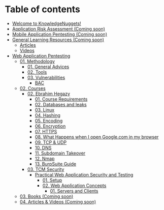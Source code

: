 # Table of contents

* [Welcome to KnowledgeNuggets!](README.md)
* [Application Risk Assessment (Coming soon)](<Application Risk Assessment (Coming soon)/README.md>)
* [Mobile Application Pentesting (Coming soon)](<Mobile Application Pentesting (Coming soon)/README.md>)
* [General Learning Resources (Coming soon)](general-learning-resources-coming-soon/README.md)
  * [Articles](<General Learning Resources (Coming soon)/Articles/README.md>)
  * [Videos](<General Learning Resources (Coming soon)/Videos/README.md>)
* [Web Application Pentesting](web-application-pentesting/README.md)
  * [01. Methodology](web-application-pentesting/01.-methodology/README.md)
    * [01. General Advices](<Web Application Pentesting/01. Methodology/01. General Advices.md>)
    * [02. Tools](<Web Application Pentesting/01. Methodology/02. Tools.md>)
    * [03. Vulnerabilities](web-application-pentesting/01.-methodology/03.-vulnerabilities/README.md)
      * [BAC](<Web Application Pentesting/01. Methodology/03. Vulnerabilities/BAC.md>)
  * [02. Courses](web-application-pentesting/02.-courses/README.md)
    * [02. Ebrahim Hegazy](<Web Application Pentesting/02. Courses/02. Ebrahim Hegazy/README.md>)
      * [01. Course Requirements](<Web Application Pentesting/02. Courses/02. Ebrahim Hegazy/01. Course Requirements.md>)
      * [02. Databases and leaks](<Web Application Pentesting/02. Courses/02. Ebrahim Hegazy/02. Databases and leaks.md>)
      * [03. Linux](<Web Application Pentesting/02. Courses/02. Ebrahim Hegazy/03. Linux.md>)
      * [04. Hashing](<Web Application Pentesting/02. Courses/02. Ebrahim Hegazy/04. Hashing.md>)
      * [05. Encoding](<Web Application Pentesting/02. Courses/02. Ebrahim Hegazy/05. Encoding.md>)
      * [06. Encryption](<Web Application Pentesting/02. Courses/02. Ebrahim Hegazy/06. Encryption.md>)
      * [07. HTTPS](<Web Application Pentesting/02. Courses/02. Ebrahim Hegazy/07. HTTPS.md>)
      * [08. What Happens when I open Google.com in my browser](<Web Application Pentesting/02. Courses/02. Ebrahim Hegazy/08. What Happens when I open Google.com in my browser.md>)
      * [09. TCP & UDP](<Web Application Pentesting/02. Courses/02. Ebrahim Hegazy/09. TCP & UDP.md>)
      * [10. DNS](<Web Application Pentesting/02. Courses/02. Ebrahim Hegazy/10. DNS.md>)
      * [11. Subdomain Takeover](<Web Application Pentesting/02. Courses/02. Ebrahim Hegazy/11. Subdomain Takeover.md>)
      * [12. Nmap](<Web Application Pentesting/02. Courses/02. Ebrahim Hegazy/12. Nmap.md>)
      * [13. BurpSuite Guide](<Web Application Pentesting/02. Courses/02. Ebrahim Hegazy/13. BurpSuite Guide.md>)
    * [03. TCM Security](web-application-pentesting/02.-courses/03.-tcm-security/README.md)
      * [Practical Web Application Security and Testing](web-application-pentesting/02.-courses/03.-tcm-security/practical-web-application-security-and-testing/README.md)
        * [01. Setup](<Web Application Pentesting/02. Courses/03. TCM Security/Practical Web Application Security and Testing/01. Setup.md>)
        * [02. Web Application Concepts](web-application-pentesting/02.-courses/03.-tcm-security/practical-web-application-security-and-testing/02.-web-application-concepts/README.md)
          * [01. Servers and Clients](<Web Application Pentesting/02. Courses/03. TCM Security/Practical Web Application Security and Testing/02. Web Application Concepts/01. Servers and Clients.md>)
  * [03. Books (Coming soon)](<Web Application Pentesting/03. Books (Coming soon)/README.md>)
  * [04. Articles & Videos (Coming soon)](<Web Application Pentesting/04. Articles & Videos (Coming soon)/README.md>)
